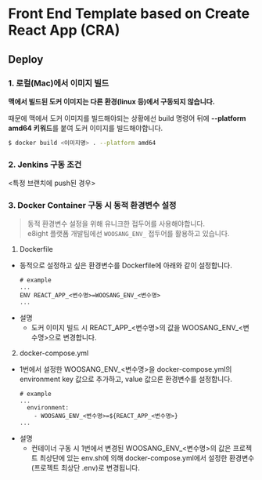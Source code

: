 # Front End Template based on Create React App (CRA)

## Deploy
### 1. 로컬(Mac)에서 이미지 빌드
**맥에서 빌드된 도커 이미지는 다른 환경(linux 등)에서 구동되지 않습니다.**

때문에 맥에서 도커 이미지를 빌드해야되는 상황에선 build 명령어 뒤에 **--platform amd64 키워드**를 붙여 도커 이미지를 빌드해야합니다.

```bash
$ docker build <이미지명> . --platform amd64
```

### 2. Jenkins 구동 조건
<특정 브랜치에 push된 경우>

### 3. Docker Container 구동 시 동적 환경변수 설정
> 동적 환경변수 설정을 위해 유니크한 접두어를 사용해야합니다. <br />e8ight 플랫폼 개발팀에선 `WOOSANG_ENV_` 접두어를 활용하고 있습니다.

1. Dockerfile
  - 동적으로 설정하고 싶은 환경변수를 Dockerfile에 아래와 같이 설정합니다.
    ```shell
    # example
    ...
    ENV REACT_APP_<변수명>=WOOSANG_ENV_<변수명>
    ...
    ```
  - 설명
    - 도커 이미지 빌드 시 REACT_APP_<변수명>의 값을 WOOSANG_ENV_<변수명>으로 변경합니다.

2. docker-compose.yml
  - 1번에서 설정한 WOOSANG_ENV_<변수명>을 docker-compose.yml의 environment key 값으로 추가하고, value 값으론 환경변수를 설정합니다.
    ```shell
    # example
    ...
      environment:
        - WOOSANG_ENV_<변수명>=${REACT_APP_<변수명>}
    ...
    ```
  - 설명
    - 컨테이너 구동 시 1번에서 변경된 WOOSANG_ENV_<변수명>의 값은 프로젝트 최상단에 있는 env.sh에 의해 docker-compose.yml에서 설정한 환경변수(프로젝트 최상단 .env)로 변경됩니다.
